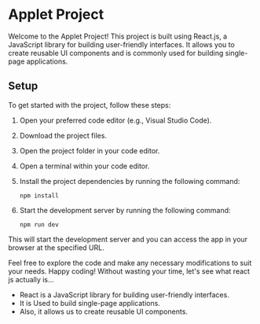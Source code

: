 # Applet Project

Welcome to the Applet Project! This project is built using React.js, a JavaScript library for building user-friendly interfaces. It allows you to create reusable UI components and is commonly used for building single-page applications.

## Setup

To get started with the project, follow these steps:

1. Open your preferred code editor (e.g., Visual Studio Code).
2. Download the project files.
3. Open the project folder in your code editor.
4. Open a terminal within your code editor.
5. Install the project dependencies by running the following command:

   ```
   npm install
   ```

6. Start the development server by running the following command:

   ```
   npm run dev
   ```

This will start the development server and you can access the app in your browser at the specified URL.

Feel free to explore the code and make any necessary modifications to suit your needs. Happy coding!
Without wasting your time, let's see what react js actually is...

- React is a JavaScript library for building user-friendly interfaces.
- It is Used to build single-page applications.
- Also, it allows us to create reusable UI components.
